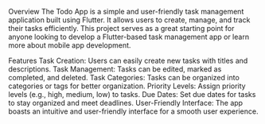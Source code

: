 Overview
The Todo App is a simple and user-friendly task management application built using Flutter. It allows users to create, manage, and track their tasks efficiently. This project serves as a great starting point for anyone looking to develop a Flutter-based task management app or learn more about mobile app development.

Features
Task Creation: Users can easily create new tasks with titles and descriptions.
Task Management: Tasks can be edited, marked as completed, and deleted.
Task Categories: Tasks can be organized into categories or tags for better organization.
Priority Levels: Assign priority levels (e.g., high, medium, low) to tasks.
Due Dates: Set due dates for tasks to stay organized and meet deadlines.
User-Friendly Interface: The app boasts an intuitive and user-friendly interface for a smooth user experience.
